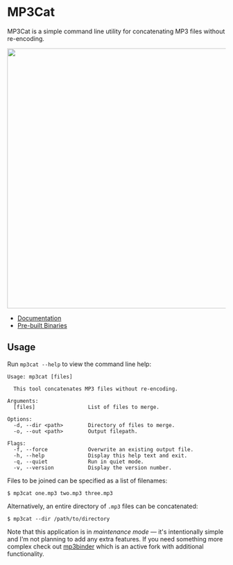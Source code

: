 # MP3Cat

[documentation]: http://www.dmulholl.com/dev/mp3cat.html
[releases]: https://github.com/dmulholl/mp3cat/releases
[mp3binder]: https://github.com/crra/mp3binder


MP3Cat is a simple command line utility for concatenating MP3 files without re-encoding.

<p align="center">
    <img src="mp3cat.png" width="600px">
</p>

* [Documentation][]
* [Pre-built Binaries][releases]



## Usage

Run `mp3cat --help` to view the command line help:

    Usage: mp3cat [files]

      This tool concatenates MP3 files without re-encoding.

    Arguments:
      [files]                 List of files to merge.

    Options:
      -d, --dir <path>        Directory of files to merge.
      -o, --out <path>        Output filepath.

    Flags:
      -f, --force             Overwrite an existing output file.
      -h, --help              Display this help text and exit.
      -q, --quiet             Run in quiet mode.
      -v, --version           Display the version number.

Files to be joined can be specified as a list of filenames:

    $ mp3cat one.mp3 two.mp3 three.mp3

Alternatively, an entire directory of `.mp3` files can be concatenated:

    $ mp3cat --dir /path/to/directory

Note that this application is in *maintenance mode* &mdash; it's intentionally simple and I'm not planning to add any extra features.
If you need something more complex check out [mp3binder][] which is an active fork with additional functionality.
